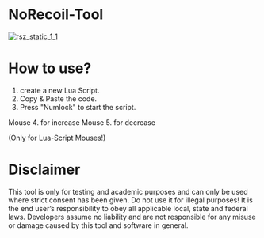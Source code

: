 # NoRecoil-Tool

![rsz_static_1_1](https://user-images.githubusercontent.com/96635023/213569147-dea748d1-10a8-49a0-84d3-48097bdeffb3.png)


# How to use?
1. create a new Lua Script.
2. Copy & Paste the code.
3. Press "Numlock" to start the script.

Mouse 4. for increase 
Mouse 5. for decrease

(Only for Lua-Script Mouses!)

# Disclaimer
This tool is only for testing and academic purposes and can only be used where strict consent has been given. Do not use it for illegal purposes! It is the end user’s responsibility to obey all applicable local, state and federal laws. Developers assume no liability and are not responsible for any misuse or damage caused by this tool and software in general.
